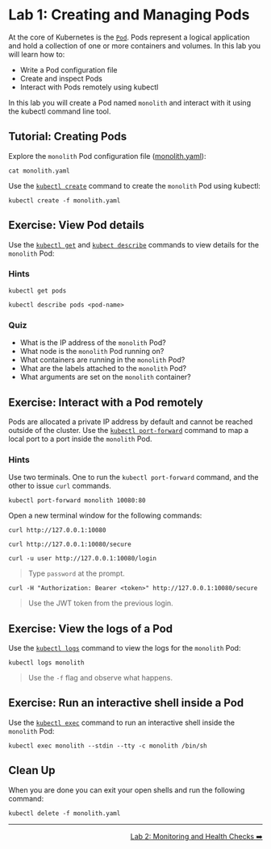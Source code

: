 # Lab 1: Creating and Managing Pods

At the core of Kubernetes is the [`Pod`][pod]. Pods represent a logical
application and hold a collection of one or more containers and volumes. In this
lab you will learn how to:

* Write a Pod configuration file
* Create and inspect Pods
* Interact with Pods remotely using kubectl

In this lab you will create a Pod named `monolith` and interact with it using
the kubectl command line tool.

## Tutorial: Creating Pods

Explore the `monolith` Pod configuration file ([monolith.yaml](./monolith.yaml)):

```
cat monolith.yaml
```

Use the [`kubectl create`][kubectl_create] command to create the `monolith` Pod
using kubectl:

```
kubectl create -f monolith.yaml
```

## Exercise: View Pod details

Use the [`kubectl get`][kubectl_get] and [`kubect describe`][kubectl_describe]
commands to view details for the `monolith` Pod:

### Hints

```
kubectl get pods
```

```
kubectl describe pods <pod-name>
```

### Quiz

* What is the IP address of the `monolith` Pod?
* What node is the `monolith` Pod running on?
* What containers are running in the `monolith` Pod?
* What are the labels attached to the `monolith` Pod?
* What arguments are set on the `monolith` container?

## Exercise: Interact with a Pod remotely

Pods are allocated a private IP address by default and cannot be reached outside
of the cluster. Use the [`kubectl port-forward`][kubectl_port-forward] command
to map a local port to a port inside the `monolith` Pod.

### Hints

Use two terminals. One to run the `kubectl port-forward` command, and the other
to issue `curl` commands.

```
kubectl port-forward monolith 10080:80
```

Open a new terminal window for the following commands:

```
curl http://127.0.0.1:10080
```

```
curl http://127.0.0.1:10080/secure
```

```
curl -u user http://127.0.0.1:10080/login
```

> Type `password` at the prompt.

```
curl -H "Authorization: Bearer <token>" http://127.0.0.1:10080/secure
```

> Use the JWT token from the previous login.

## Exercise: View the logs of a Pod

Use the [`kubectl logs`][kubectl_logs] command to view the logs for the
`monolith` Pod:

```
kubectl logs monolith
```

> Use the `-f` flag and observe what happens.

## Exercise: Run an interactive shell inside a Pod

Use the [`kubectl exec`][kubectl_exec] command to run an interactive shell
inside the `monolith` Pod:

```
kubectl exec monolith --stdin --tty -c monolith /bin/sh
```

## Clean Up

When you are done you can exit your open shells and run the following command:

```
kubectl delete -f monolith.yaml
```

[pod]: http://kubernetes.io/docs/user-guide/pods/
[kubectl_create]: http://kubernetes.io/docs/user-guide/kubectl/kubectl_create/
[kubectl_describe]: http://kubernetes.io/docs/user-guide/kubectl/kubectl_describe/
[kubectl_exec]: http://kubernetes.io/docs/user-guide/kubectl/kubectl_exec/
[kubectl_get]: http://kubernetes.io/docs/user-guide/kubectl/kubectl_get/
[kubectl_logs]: http://kubernetes.io/docs/user-guide/kubectl/kubectl_logs/
[kubectl_port-forward]: http://kubernetes.io/docs/user-guide/kubectl/kubectl_port-forward/

-----

<p align="right"><a href="../2-health">Lab 2: Monitoring and Health Checks ➡️</a></p>
